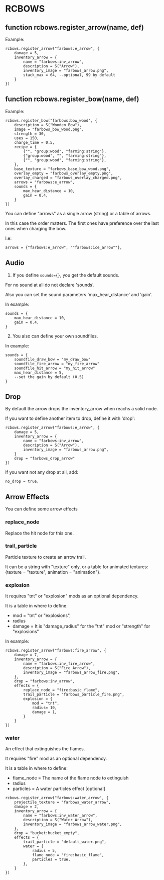 # RCBOWS

## function rcbows.register_arrow(name, def)
Example:
```
rcbows.register_arrow("farbows:e_arrow", {
	damage = 5,
	inventory_arrow = {
		name = "farbows:inv_arrow",
		description = S("Arrow"),
		inventory_image = "farbows_arrow.png",
		stack_max = 64, --optional, 99 by default
	}
})
```
## function rcbows.register_bow(name, def)
Example:
```
rcbows.register_bow("farbows:bow_wood", {
	description = S("Wooden Bow"),
	image = "farbows_bow_wood.png",
	strength = 30,
	uses = 150,
	charge_time = 0.5,
	recipe = {
		{"", "group:wood", "farming:string"},
		{"group:wood", "", "farming:string"},
		{"", "group:wood", "farming:string"},
	},
	base_texture = "farbows_base_bow_wood.png",
	overlay_empty = "farbows_overlay_empty.png",
	overlay_charged = "farbows_overlay_charged.png",
	arrows = "farbows:e_arrow",
	sounds = {
		max_hear_distance = 10,
		gain = 0.4,
	}
})
```

You can define "arrows" as a single arrow (string) or a table of arrows.

In this case the order matters. The first ones have preference over the last ones when charging the bow.

I.e:
```
arrows = {"farbows:e_arrow", ""farbows:ice_arrow""},
```


## Audio

1. If you define ``sounds={}``, you get the default sounds.

For no sound at all do not declare 'sounds'.

Also you can set the sound parameters 'max_hear_distance' and 'gain'.

In example:
```
sounds = {
	max_hear_distance = 10,
	gain = 0.4,
}
```

2. You also can define your own soundfiles.

In example:
```
sounds = {
	soundfile_draw_bow = "my_draw_bow"
	soundfile_fire_arrow = "my_fire_arrow"
	soundfile_hit_arrow = "my_hit_arrow"
	max_hear_distance = 5,
	--set the gain by default (0.5)
}
```

## Drop

By default the arrow drops the inventory_arrow when reachs a solid node.

If you want to define another item to drop, define it with 'drop':
```
rcbows.register_arrow("farbows:e_arrow", {
	damage = 5,
	inventory_arrow = {
		name = "farbows:inv_arrow",
		description = S("Arrow"),
		inventory_image = "farbows_arrow.png",
	}
	drop = "farbows_drop_arrow"
})
```

If you want not any drop at all, add:
```
no_drop = true,
```

## Arrow Effects
You can define some arrow effects
### replace_node
Replace the hit node for this one.
### trail_particle
Particle texture to create an arrow trail.

It can be a string with "texture" only, or a table  for animated textures: {texture = "texture", animation = "animation"}.
### explosion
It requires "tnt" or "explosion" mods as an optional dependency.

It is a table in where to define:
- mod = "tnt" or "explosions",
- radius
- damage = It is "damage_radius" for the "tnt" mod or "strength" for "explosions"


In example:
```
rcbows.register_arrow("farbows:fire_arrow", {
	damage = 7,
	inventory_arrow = {
		name = "farbows:inv_fire_arrow",
		description = S("Fire Arrow"),
		inventory_image = "farbows_arrow_fire.png",
	},
	drop = "farbows:inv_arrow",
	effects = {
		replace_node = "fire:basic_flame",
		trail_particle = "farbows_particle_fire.png",
		explosion = {
			mod = "tnt",
			radius= 10,
			damage = 1,
		}
	}
})
```
### water
An effect that extinguishes the flames.

It requires "fire" mod as an optional dependency.

It is a table in where to define:
- flame_node = The name of the flame node to extinguish
- radius
- particles = A water particles effect [optional]

```
rcbows.register_arrow("farbows:water_arrow", {
	projectile_texture = "farbows_water_arrow",
	damage = 2,
	inventory_arrow = {
		name = "farbows:inv_water_arrow",
		description = S("Water Arrow"),
		inventory_image = "farbows_arrow_water.png",
	},
	drop = "bucket:bucket_empty",
	effects = {
		trail_particle = "default_water.png",
		water = {
			radius = 5,
			flame_node = "fire:basic_flame",
			particles = true,
		},
	}
})
```
